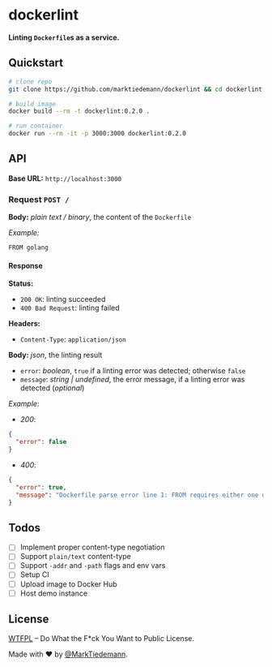 # dockerlint

**Linting `Dockerfile`s as a service.**

## Quickstart

```sh
# clone repo
git clone https://github.com/marktiedemann/dockerlint && cd dockerlint

# build image
docker build --rm -t dockerlint:0.2.0 .

# run container
docker run --rm -it -p 3000:3000 dockerlint:0.2.0
```

## API

**Base URL:** `http://localhost:3000`

### Request `POST /`

**Body:** *plain text / binary*, the content of the `Dockerfile`

*Example:*

```
FROM golang
```

#### Response

**Status:**

- `200 OK`: linting succeeded
- `400 Bad Request`: linting failed

**Headers:**

- `Content-Type`: `application/json`

**Body:** *json*, the linting result

- `error`: *boolean*, `true` if a linting error was detected; otherwise `false`
- `message`: *string | undefined*, the error message, if a linting error was detected (*optional*)

*Example:*

- *200*:

```json
{
  "error": false
}
```

- *400*:

```json
{
  "error": true,
  "message": "Dockerfile parse error line 1: FROM requires either one or three arguments"
}
```

## Todos

 - [ ] Implement proper content-type negotiation
 - [ ] Support `plain/text` content-type
 - [ ] Support `-addr` and `-path` flags and env vars
 - [ ] Setup CI
 - [ ] Upload image to Docker Hub
 - [ ] Host demo instance

## License

[WTFPL](http://www.wtfpl.net/) – Do What the F*ck You Want to Public License.

Made with :heart: by [@MarkTiedemann](https://twitter.com/MarkTiedemannDE).